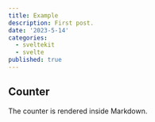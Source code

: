```yaml
---
title: Example
description: First post.
date: '2023-5-14'
categories:
  - sveltekit
  - svelte
published: true
---
```


<script>
  import Counter from './counter.svelte'
</script>

## Counter

The counter is rendered inside Markdown.

<Counter />